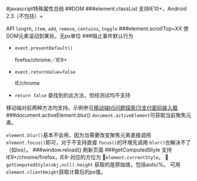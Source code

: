 #javascript特殊属性总结
##DOM
###element.classList
支持IE10+，Android 2.3（不包括）+

API `length`, `item`, `add`, `remove`, `contains`, `toggle`
###element.scrollTop=XX
使DOM元素滚动到某处，无px单位
###阻止事件默认行为
- `event.preventDefault()`

	firefox/chrome／IE9+
- `event.returnValue=false`

	IE/chrome
- `return false`
	查找到的此方法，但经测试均不支持

移动端对前两种方法均支持。示例参见[移动端h5问题探索(1)支付密码输入框](https://github.com/JulieLee77/frontend-articles/blob/master/hybrid%20app/mobile-h5-issue(1)pay-password.md)
###document.activeElement.blur()
`document.activeElement`可获取当前聚焦元素。

`element.blur()`基本不会用，因为当需要改变聚焦元素直接调用 `element.focus()`即可，对于不支持直接 `focus()`的环境先调用 `blur()`也解决不了（如ios）。
###window.reload()
刷新页面
###getComputedStyle
支持IE9+/chrome/firefox，IE8-对应的方位为 `element.currentStyle`。

`getComputedStyle(obj,null).height` 获取的是原始值，包括auto/%。 可用 `element.clientHeight`获取计算后的px值。